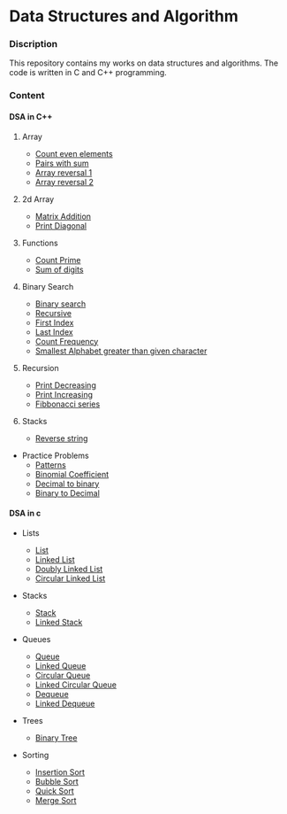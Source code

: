 # Data Structures and Algorithm

### Discription
This repository contains my works on data structures and algorithms. The code is written in C and C++ programming.

### Content

#### DSA in C++

1. Array
   - [Count even elements](1_Array/count_even_number/main.cpp)
   - [Pairs with sum](1_Array/pairs_with_sum/main.cpp)
   - [Array reversal 1](1_Array/array_reversal_1/main.cpp)
   - [Array reversal 2](1_Array/array_reversal_2/main.cpp)

2. 2d Array
   - [Matrix Addition](2_2d_array/matrix_addition/main.cpp)
   - [Print Diagonal](2_2d_array/print_diagonal/main.cpp)

3. Functions
   - [Count Prime](3_Functions/count_prime/main.cpp)
   - [Sum of digits](3_Functions/sum_of_digits/main.cpp)

4. Binary Search
   - [Binary search](4_Binary_search/binary_search/main.cpp)
   - [Recursive](4_Binary_search/recursive/main.cpp)
   - [First Index](4_Binary_search/first_index/main.cpp)
   - [Last Index](4_Binary_search/last_index/main.cpp)
   - [Count Frequency](4_Binary_search/count_frequency/main.cpp)
   - [Smallest Alphabet greater than given character](4_Binary_search/smallest_char/main.cpp)

4. Recursion
   - [Print Decreasing](5_Recursion/print_decreasing/main.cpp)
   - [Print Increasing](5_Recursion/print_increasing/main.cpp)
   - [Fibbonacci series](5_Recursion/fibbonacci/main.cpp)

5. Stacks
   - [Reverse string](6_Stacks/reverse_string/main.cpp)


- Practice Problems
   - [Patterns](practice/1_Patterns/main.cpp)
   - [Binomial Coefficient](practice/2_BinomailCoef/main.cpp)
   - [Decimal to binary](practice/3_DecimalToBinary/main.cpp)
   - [Binary to Decimal](practice/4_BinaryToDecimal/main.ccpp)



#### DSA in c

- Lists
   - [List](c/1_Lists/list/list.c)
   - [Linked List](c/1_Lists/linked_list/linked_list.c)
   - [Doubly Linked List](c/1_Lists/doubly_linked_list/dl_list.c)
   - [Circular Linked List](c/1_Lists/circular_linked_list/cl_list.c)

- Stacks
   - [Stack](c/2_Stacks/stack/stack.c)
   - [Linked Stack](c/2_Stacks/linked_stack/linked_stack.c)

- Queues
   - [Queue](c/3_Queues/queue/queue.c)
   - [Linked Queue](c/3_Queues/linked_queue/linked_queue.c)
   - [Circular Queue](c/3_Queues/circular_queue/circular_queue.c)
   - [Linked Circular Queue](c/3_Queues/linked_circular_queue/linked_circular_queue.c)
   - [Dequeue](c/3_Queues/dequeue/dequeue.c)
   - [Linked Dequeue](c/3_Queues/linked_dequeue/linked_dequeue.c)

- Trees
   - [Binary Tree](c/4_Trees/binary_tree/binary_tree.c)

- Sorting
   - [Insertion Sort](c/5_Sorting/insertion_sort/main.c)
   - [Bubble Sort](c/5_Sorting/bubble_sort/main.c)
   - [Quick Sort](c/5_Sorting/quick_sort/main.c)
   - [Merge Sort](c/5_Sorting/merge_sort/main.c)
